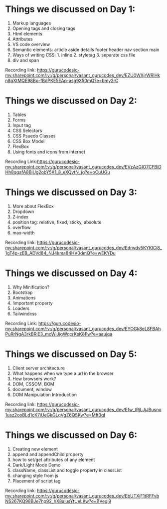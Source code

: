 # Things we discussed on Day 1:

1. Markup languages
2. Opening tags and closing tags
3. Html elements
4. Attributes
5. VS code overview
6. Semantic elements: article aside details footer header nav section main
7. Ways of writing CSS:  1. inline  2. styletag  3. separate css file
8. div and span

Recording link: 
https://gurucodesio-my.sharepoint.com/:v:/g/personal/vasant_gurucodes_dev/EZU0WXjrWRlHkn8qXtMQE98Bp-fBdPKE5EAp-asg9X50mQ?e=bmy2rC 


# Things we discussed on Day 2: 

1. Tables
2. Forms
3. Input tag
4. CSS Selectors
5. CSS Psuedo Classes
6. CSS Box Model
7. FlexBox
8. Using fonts and icons from internet

Recording Link:https://gurucodesio-my.sharepoint.com/:v:/g/personal/vasant_gurucodes_dev/EVzAzGIO7CFBiDHh8qqafA8BjUg2obY5K1_8_eXQvtN_jg?e=oCuUGu 


# Things we discussed on Day 3:

1. More about FlexBox
2. Dropdown
3. Z-index
4. position tag: relative, fixed, sticky, absolute
5. overflow
6. max-width

Recording link: https://gurucodesio-my.sharepoint.com/:v:/g/personal/vasant_gurucodes_dev/Edrwdv5KYKlCi8_1gT4p-zEB_ADVd84_NJ4kma84HV0dmQ?e=wEKYDu


# Things we discussed on Day 4:

1. Why Minification?
2. Bootstrap
3. Animations
4. !important property
5. Loaders
6. Tailwindcss

Recording Link: https://gurucodesio-my.sharepoint.com/:v:/g/personal/vasant_gurucodes_dev/EYOGk8eL8FBAhPuRrNgA3rkBRiE3_moWiJigWqcrKeK8Fw?e=aaujqa


# Things we discussed on Day 5:

1. Client server architecture
2. What happens when we type a url in the browser
3. How browsers work?
4. DOM, CSSOM, BOM
5. document, window
6. DOM Manipulation Introduction

Recording link: https://gurucodesio-my.sharepoint.com/:v:/g/personal/vasant_gurucodes_dev/Efw_IRjLJjJBusno1usz2ooBLd1cK7iUeGkGLqVgZ6QSKw?e=Mft3qI


# Things we discussed on Day 6:

1. Creating new element
2. append and appendChild property
3. how to set/get attributes of any element
4. Dark/Light Mode Demo
5. className, classList and toggle property in classList
6. changing style from js
7. Placement of script tag

Recording link: https://gurucodesio-my.sharepoint.com/:v:/g/personal/vasant_gurucodes_dev/EbUTXjF1tRFFvbNS267KQ98BJe7hp92_hX8alusYtUeLKw?e=BVegi9